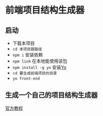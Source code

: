 # 前端项目结构生成器
## 启动
* 下载本项目
* `cd 本项目跟路径`
* `npm i` 安装依赖
* `npm link` 在本地能使用该包
* `npm install -g yo` 安装[Yo](https://github.com/yeoman/yo)
* `cd 要生成前端项目的目录`
* `yo front-end`

## 生成一个自己的项目结构生成器
[官方教程](http://yeoman.io/authoring/)